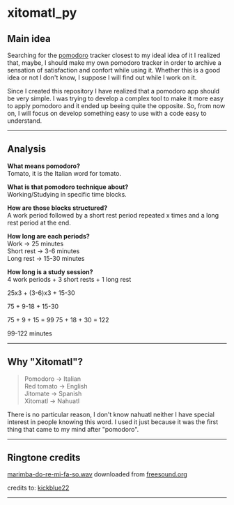 # xitomatl_py

## Main idea

Searching for the [pomodoro](https://en.wikipedia.org/wiki/Pomodoro_Technique) tracker closest to my ideal idea of it I realized that, maybe, I should make my own pomodoro tracker in order to archive a sensation of satisfaction and confort while using it. Whether this is a good idea or not I don't know, I suppose I will find out while I work on it.

Since I created this repository I have realized that a pomodoro app should be very simple. I was trying to develop a complex tool to make it more easy to apply pomodoro and it ended up beeing quite the opposite. So, from now on, I will focus on develop something easy to use with a code easy to understand.

---

## Analysis

__What means pomodoro?__  
Tomato, it is the Italian word for tomato.

__What is that pomodoro technique about?__  
Working/Studying in specific time blocks.

__How are those blocks structured?__  
A work period followed by a short rest period repeated x times and a long rest period at the end.

__How long are each periods?__  
Work -> 25 minutes  
Short rest -> 3-6 minutes  
Long rest -> 15-30 minutes

__How long is a study session?__  
4 work periods + 3 short rests + 1 long rest

25x3 + (3-6)x3 + 15-30

75 + 9-18 + 15-30

75 + 9 + 15 = 99
75 + 18 + 30 = 122

99-122 minutes

---

## Why "Xitomatl"?

> Pomodoro -> Italian  
> Red tomato -> English  
> Jitomate -> Spanish  
> Xitomatl -> Nahuatl  

There is no particular reason, I don't know nahuatl neither I have special interest in people knowing this word. I used it just because it was the first thing that came to my mind after "pomodoro".

---

## Ringtone credits

[marimba-do-re-mi-fa-so.wav](https://freesound.org/people/pogmothoin/sounds/401722/)
 downloaded from [freesound.org](https://freesound.org/)

credits to: [kickblue22](https://kickblue22.com//)

---

